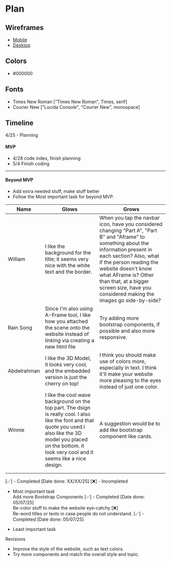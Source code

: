 # Plan

## Wireframes
* [Mobile](https://drive.google.com/file/d/1VuYJNQUbclZRXmrWrZbZa9jQXts7Fn9r/view?usp=classroom_web&authuser=4)
* [Desktop](https://drive.google.com/file/d/1_kuC-LeXdvYHCbbuwJQ9Z78h8m2T9l45/view?usp=classroom_web&authuser=4)

## Colors
* #000000

## Fonts
* Times New Roman ["Times New Roman", Times, serif]
* Courier New ["Lucida Console", "Courier New", monospace]

## Timeline
4/25 - Planning

#### MVP

* 4/28 code index, finish planning
* 5/4 Finish coding

---

#### Beyond MVP

* Add extra needed stuff, make stuff better
* Follow the Most important task for beyond MVP.







| Name | Glows | Grows |
| -------- | ------- | ------- |
|William   |I like the background for the title; it seems very nice with the white text and the border.   |When you tap the navbar icon, have you considered changing "Part A", "Part B" and "Aframe" to something about the information present in each section? Also, what if the person reading the website doesn't know what AFrame is? Other than that, at a bigger screen size, have you considered making the images go side-by-side?
| Rain Song  | Since I'm also using A-Frame tool, I like how you attached the scene onto the website instead of linking via creating a new html file  | Try adding more bootstrap components, if possible and also more responsive.
| Abdelrahman | I like the 3D Model, it looks very cool, and the embedded version is just the cherry on top! | I think you should make use of colors more, especially in text. I think it'll make your website more pleasing to the eyes instead of just one color.
|Winnie|I like the cool wave background on the top part. The dsign is really cool. I also like the font and that quote you used.I also like the 3D model you placed on the bottom. it look very cool and it seems like a nice design.|A suggestion would be to add like bootstrap component like cards.
|   |   |
|   |   |

[✅] - Completed [Date done: XX/XX/25]
[❌] - Incompleted
* Most important task  
Add more Bootstrap Components [✅] - Completed [Date done: 05/07/25]  
Re-color stuff to make the website eye-catchy [❌]  
Re-word titles or texts in case people do not understand. [✅] - Completed [Date done: 05/07/25]  

* Least important task  


Revisions
- Improve the style of the website, such as text colors.
- Try more components and match the overall style and topic.
